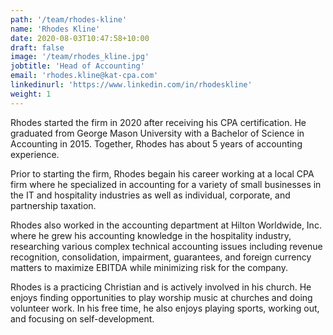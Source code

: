 ```yaml
---
path: '/team/rhodes-kline'
name: 'Rhodes Kline'
date: 2020-08-03T10:47:58+10:00
draft: false
image: '/team/rhodes_kline.jpg'
jobtitle: 'Head of Accounting'
email: 'rhodes.kline@kat-cpa.com'
linkedinurl: 'https://www.linkedin.com/in/rhodeskline'
weight: 1
---
```


Rhodes started the firm in 2020 after receiving his CPA certification. He graduated from George Mason University with a Bachelor of Science in Accounting in 2015. Together, Rhodes has about 5 years of accounting experience.

Prior to starting the firm, Rhodes begain his career working at a local CPA firm where he specialized in accounting for a variety of small businesses in the IT and hospitality industries as well as individual, corporate, and partnership taxation.

Rhodes also worked in the accounting department at Hilton Worldwide, Inc. where he grew his accounting knowledge in the hospitality industry, researching various complex technical accounting issues including revenue recognition, consolidation, impairment, guarantees, and foreign currency matters to maximize EBITDA while minimizing risk for the company.

Rhodes is a practicing Christian and is actively involved in his church. He enjoys finding opportunities to play worship music at churches and doing volunteer work. In his free time, he also enjoys playing sports, working out, and focusing on self-development.

